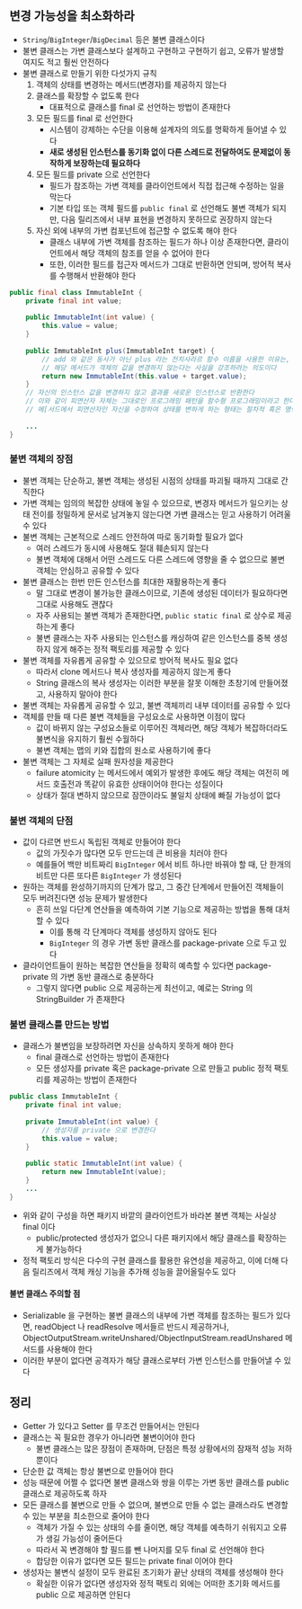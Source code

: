 ## 변경 가능성을 최소화하라

* `String`/`BigInteger`/`BigDecimal` 등은 불변 클래스이다
* 불변 클래스는 가변 클래스보다 설계하고 구현하고 구현하기 쉽고, 오류가 발생할 여지도 적고 훨씬 안전하다
* 불변 클래스로 만들기 위한 다섯가지 규칙
    1. 객체의 상태를 변경하는 메서드(변경자)를 제공하지 않는다
    2. 클래스를 확장할 수 없도록 한다
        * 대표적으로 클래스를 final 로 선언하는 방법이 존재한다
    3. 모든 필드를 final 로 선언한다
        * 시스템이 강제하는 수단을 이용해 설계자의 의도를 명확하게 들어낼 수 있다
        * **새로 생성된 인스턴스를 동기화 없이 다른 스레드로 전달하여도 문제없이 동작하게 보장하는데 필요하다**
    4. 모든 필드를 private 으로 선언한다
        * 필드가 참조하는 가변 객체를 클라이언트에서 직접 접근해 수정하는 일을 막는다
        * 기본 타입 또는 객체 필드를 `public final` 로 선언해도 불변 객체가 되지만, 다음 릴리즈에서 내부 표현을 변경하지 못하므로 권장하지 않는다
    5. 자신 외에 내부의 가변 컴포넌트에 접근할 수 없도록 해야 한다
        * 클래스 내부에 가변 객체를 참조하는 필드가 하나 이상 존재한다면, 클라이언트에서 해당 객체의 참조를 얻을 수 없어야 한다
        * 또한, 이러한 필드를 접근자 메서드가 그대로 반환하면 안되며, 방어적 복사를 수행해서 반환해야 한다
    
```java
public final class ImmutableInt {
    private final int value;
    
    public ImmutableInt(int value) {
        this.value = value;
    }
    
    public ImmutableInt plus(ImmutableInt target) {
        // add 와 같은 동사가 아닌 plus 라는 전치사라르 함수 이름을 사용한 이유는,
        // 해당 메서드가 객체의 값을 변경하지 않는다는 사실을 강조하려는 의도이다
        return new ImmutableInt(this.value + target.value);
    }
    // 자신의 인스턴스 값을 변경하지 않고 결과를 새로운 인스턴스로 반환한다
    // 이와 같이 피연산자 자체는 그대로인 프로그래밍 패턴을 함수형 프로그래밍이라고 한다
    // 메[서드에서 피연산자인 자신을 수정하여 상태를 변하게 하는 형태는 절차적 혹은 명령형 프로그래밍이라고 한다
    
    ...
}
```

### 불변 객체의 장점

* 불변 객체는 단순하고, 불변 객체는 생성된 시점의 상태를 파괴될 때까지 그대로 간직한다
* 가변 객체는 임의의 복잡한 상태에 놓일 수 있으므로, 변경자 메서드가 일으키는 상태 전이를 정밀하게 문서로 남겨놓지 않는다면 가변 클래스는 믿고 사용하기 어려울 수 있다
* 불변 객체는 근본적으로 스레드 안전하여 따로 동기화할 필요가 없다
    * 여러 스레드가 동시에 사용해도 절대 훼손되지 않는다
    * 불변 객체에 대해서 어떤 스레드도 다른 스레드에 영향을 줄 수 없으므로 불변 객체는 안심하고 공유할 수 있다
* 불변 클래스는 한번 만든 인스턴스를 최대한 재활용하는게 좋다
    * 말 그대로 변경이 불가능한 클래스이므로, 기존에 생성된 데이터가 필요하다면 그대로 사용해도 괜찮다
    * 자주 사용되는 불변 객체가 존재한다면, `public static final` 로 상수로 제공하는게 좋다
    * 불변 클래스는 자주 사용되는 인스턴스를 캐싱하여 같은 인스턴스를 중복 생성하지 않게 해주는 정적 팩토리를 제공할 수 있다
* 불변 객체를 자유롭게 공유할 수 있으므로 방어적 복사도 필요 없다
    * 따라서 clone 메서드나 복사 생성자를 제공하지 않는게 좋다
    * String 클래스의 복사 생성자는 이러한 부분을 잘못 이해한 초창기에 만들어졌고, 사용하지 말아야 한다
* 불변 객체는 자유롭게 공유할 수 있고, 불변 객체끼리 내부 데이터를 공유할 수 있다
* 객체를 만들 때 다른 불변 객체들을 구성요소로 사용하면 이점이 많다
    * 값이 바뀌지 않는 구성요소들로 이루어진 객체라면, 해당 객체가 복잡하더라도 불변식을 유지하기 훨씬 수월하다
    * 불변 객체는 맵의 키와 집합의 원소로 사용하기에 좋다
* 불변 객체는 그 자체로 실패 원자성을 제공한다
    * failure atomicity 는 메서드에서 예외가 발생한 후에도 해당 객체는 여전히 메서드 호출전과 똑같이 유효한 상태이어야 한다는 성질이다
    * 상태가 절대 변하지 않으므로 잠깐이라도 불일치 상태에 빠질 가능성이 없다

### 불변 객체의 단점

* 값이 다르면 반드시 독립된 객체로 만들어야 한다
    * 값의 가짓수가 많다면 모두 만드는데 큰 비용을 치러야 한다
    * 예를들어 백만 비트짜리 `BigInteger` 에서 비트 하나만 바꿔야 할 때, 단 한개의 비트만 다른 또다른 `BigInteger` 가 생성된다
* 원하는 객체를 완성하기까지의 단계가 많고, 그 중간 단계에서 만들어진 객체들이 모두 버려진다면 성능 문제가 발생한다
    * 흔히 쓰일 다단계 연산들을 예측하여 기본 기능으로 제공하는 방법을 통해 대처할 수 있다
        * 이를 통해 각 단계마다 객체를 생성하지 않아도 된다
        * `BigInteger` 의 경우 가변 동반 클래스를 package-private 으로 두고 있다
* 클라이언트들이 원하는 복잡한 연산들을 정확히 예측할 수 있다면 package-private 의 가변 동반 클래스로 충분하다
    * 그렇지 않다면 public 으로 제공하는게 최선이고, 예로는 String 의 StringBuilder 가 존재한다

### 불변 클래스를 만드는 방법

* 클래스가 불변임을 보장하려면 자신을 상속하지 못하게 해야 한다
    * final 클래스로 선언하는 방법이 존재한다
    * 모든 생성자를 private 혹은 package-private 으로 만들고 public 정적 팩토리를 제공하는 방법이 존재한다
    
```java
public class ImmutableInt {
    private final int value;
    
    private ImmutableInt(int value) {
        // 생성자를 private 으로 변경한다
        this.value = value;
    }
    
    public static ImmutableInt(int value) {
        return new ImmutableInt(value);
    }
    ...
}
```

* 위와 같이 구성을 하면 패키지 바깥의 클라이언트가 바라본 불변 객체는 사실상 final 이다
    * public/protected 생성자가 없으니 다른 패키지에서 해당 클래스를 확장하는게 불가능하다
* 정적 팩토리 방식은 다수의 구현 클래스를 활용한 유연성을 제공하고, 이에 더해 다음 릴리즈에서 객체 캐싱 기능을 추가해 성능을 끌어올릴수도 있다

#### 불변 클래스 주의할 점

* Serializable 을 구현하는 불변 클래스의 내부에 가변 객체를 참조하는 필드가 있다면, readObject 나 readResolve 메서들르 반드시 제공하거나, ObjectOutputStream.writeUnshared/ObjectInputStream.readUnshared 메서드를 사용해야 한다
* 이러한 부분이 없다면 공격자가 해당 클래스로부터 가변 인스턴스를 만들어낼 수 있다

## 정리

* Getter 가 있다고 Setter 를 무조건 만들어서는 안된다
* 클래스는 꼭 필요한 경우가 아니라면 불변이어야 한다
    * 불변 클래스는 많은 장점이 존재하며, 단점은 특정 상황에서의 잠재적 성능 저하뿐이다
* 단순한 값 객체는 항상 불변으로 만들어야 한다
* 성능 때문에 어쩔 수 없다면 불변 클래스와 쌍을 이루는 가변 동반 클래스를 public 클래스로 제공하도록 하자
* 모든 클래스를 불변으로 만들 수 없으며, 불변으로 만들 수 없는 클래스라도 변경할 수 있는 부분을 최소한으로 줄어야 한다
    * 객체가 가질 수 있는 상태의 수를 줄이면, 해당 객체를 예측하기 쉬워지고 오류가 생길 가능성이 줄어든다
    * 따라서 꼭 변경해야 할 필드를 뺀 나머지를 모두 final 로 선언해야 한다
    * 합당한 이유가 없다면 모든 필드는 private final 이어야 한다
* 생성자는 불변식 설정이 모두 완료된 초기화가 끝난 상태의 객체를 생성해야 한다
    * 확실한 이유가 없다면 생성자와 정적 팩토리 외에는 어떠한 초기화 메서드를 public 으로 제공하면 안된다
